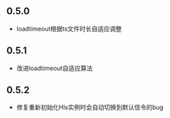 
## 0.5.0
- loadtimeout根据ts文件时长自适应调整

## 0.5.1
- 改进loadtimeout自适应算法

## 0.5.2
- 修复重新初始化Hls实例时会自动切换到默认信令的bug 

